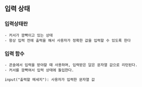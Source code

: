 ## 입력 상태

### 입력상태란
    - 커서가 깜빡이고 있는 상태
    - 항상 입력 전에 출력을 해서 사용자가 정확한 값을 입력할 수 있도록 한다
### 입력 함수
    - 콘솔에서 입력을 받야할 때 사용하며, 입력받은 닶은 문자열 값으로 리턴된다.
    - 커서를 깜빡여서 입력 상태에 돌입한다.
    
    input("출력할 메세지"): 사용자가 입력한 문자열 값
### 